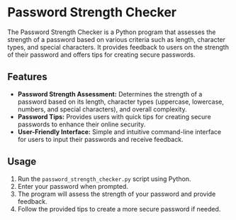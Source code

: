 # Password Strength Checker

The Password Strength Checker is a Python program that assesses the strength of a password based on various criteria such as length, character types, and special characters. It provides feedback to users on the strength of their password and offers tips for creating secure passwords.

## Features

- **Password Strength Assessment:** Determines the strength of a password based on its length, character types (uppercase, lowercase, numbers, and special characters), and overall complexity.
- **Password Tips:** Provides users with quick tips for creating secure passwords to enhance their online security.
- **User-Friendly Interface:** Simple and intuitive command-line interface for users to input their passwords and receive feedback.

## Usage

1. Run the `password_strength_checker.py` script using Python.
2. Enter your password when prompted.
3. The program will assess the strength of your password and provide feedback.
4. Follow the provided tips to create a more secure password if needed.